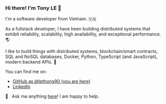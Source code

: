 ### Hi there! I'm Tony LE 👋

I'm a software developer from Vietnam. 🇻🇳

As a fullstack developer, I have been building distributed systems that exhibit reliability, scalability, high availability, and exceptional performance. 🌎

I like to build things with distributed systems, blockchain/smart contracts, SQL and NoSQL databases, Docker, Python, TypeScript (and JavaScript), modern backend APIs. 🤖

You can find me on:
* [GitHub as @lpthong90 (you are here)](https://github.com/lpthong90)
* [LinkedIn](https://linkedin.com/in/lpthong90)

💬 &nbsp; Ask me anything [here](https://github.com/lpthong90/lpthong90/issues/1)! I am happy to help.


<!--
**ThongLe/ThongLe** is a ✨ _special_ ✨ repository because its `README.md` (this file) appears on your GitHub profile.

Here are some ideas to get you started:

- 🔭 I’m currently working on ...
- 🌱 I’m currently learning ...
- 👯 I’m looking to collaborate on ...
- 🤔 I’m looking for help with ...
- 💬 Ask me about ...
- 📫 How to reach me: ...
- 😄 Pronouns: ...
- ⚡ Fun fact: ...
-->
